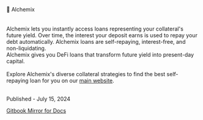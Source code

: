 📜 Alchemix <br/>
<br/>
<br/>
Alchemix lets you instantly access loans representing your collateral's future yield. Over time, the interest your deposit earns is used to repay your debt automatically. Alchemix loans are self-repaying, interest-free, and non-liquidating.
<br/>
Alchemix gives you DeFi loans that transform future yield into present-day capital.
<br/>
<br/>
Explore Alchemix's diverse collateral strategies to find the best self-repaying loan for you on our [main website](https://alchemix.fi/).

<br/>
Published - July 15, 2024

[Gitbook Mirror for Docs](https://psychophilosophy.gitbook.io/alchemix-document-portal/)
